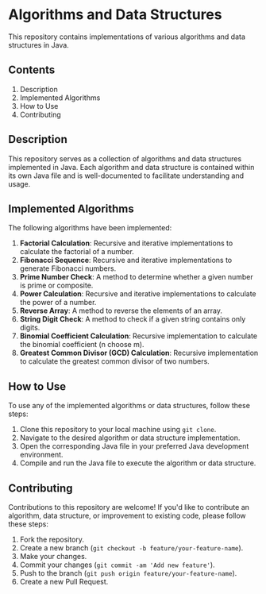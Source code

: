 # Algorithms and Data Structures

This repository contains implementations of various algorithms and data structures in Java.

## Contents

1. Description
2. Implemented Algorithms
3. How to Use
4. Contributing

## Description

This repository serves as a collection of algorithms and data structures implemented in Java. 
Each algorithm and data structure is contained within its own Java file and is well-documented to facilitate understanding and usage.

## Implemented Algorithms

The following algorithms have been implemented:

1. **Factorial Calculation**: Recursive and iterative implementations to calculate the factorial of a number.
2. **Fibonacci Sequence**: Recursive and iterative implementations to generate Fibonacci numbers.
3. **Prime Number Check**: A method to determine whether a given number is prime or composite.
4. **Power Calculation**: Recursive and iterative implementations to calculate the power of a number.
5. **Reverse Array**: A method to reverse the elements of an array.
6. **String Digit Check**: A method to check if a given string contains only digits.
7. **Binomial Coefficient Calculation**: Recursive implementation to calculate the binomial coefficient (n choose m).
8. **Greatest Common Divisor (GCD) Calculation**: Recursive implementation to calculate the greatest common divisor of two numbers.

## How to Use

To use any of the implemented algorithms or data structures, follow these steps:

1. Clone this repository to your local machine using `git clone`.
2. Navigate to the desired algorithm or data structure implementation.
3. Open the corresponding Java file in your preferred Java development environment.
4. Compile and run the Java file to execute the algorithm or data structure.

## Contributing

Contributions to this repository are welcome! If you'd like to contribute an algorithm, data structure, or improvement to existing code, please follow these steps:

1. Fork the repository.
2. Create a new branch (`git checkout -b feature/your-feature-name`).
3. Make your changes.
4. Commit your changes (`git commit -am 'Add new feature'`).
5. Push to the branch (`git push origin feature/your-feature-name`).
6. Create a new Pull Request.
